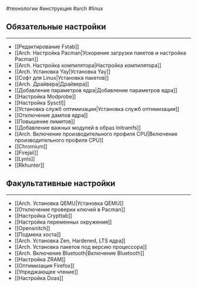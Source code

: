 #технологии #инструкция #arch #linux 
## Обязательные настройки
---
- [[Редактирование Fstab]]
- [[Arch.  Настройка Pacman|Ускорение загрузки пакетов и настройка Pacman]]
- [[Arch. Настройка компилятора|Настройка компилятора]]
- [[Arch. Установка Yay|Установка Yay]]
- [[Софт для Linux|Установка пакетов]]
- [[Arch. Драйвера|Драйвера]]
- [[Добавление параметров ядра|Добавление параметров ядра]]
- [[Настройка Modprobe]]
- [[Настройка Sysctl]]
- [[Установка служб оптимизации|Установка служб оптимизации]]
- [[Отключение дампов ядра]]
- [[Повышение лимитов]]
- [[Добавление важных модулей в образ Initramfs]]
- [[Arch. Включение производительного профиля CPU|Включение производительного профиля CPU]]
- [[Chromium]]
- [[Firejail]]
- [[Lynis]]
- [[Rkhunter]]


## Факультативные настройки
---
- [[Arch. Установка QEMU|Установка QEMU]]
- [[Отключение проверки ключей в Pacman]]
- [[Настройка Crypttab]]
- [[Настройка переменных окружения]]
- [[Opensnitch]]
- [[Подмена хоста]]
- [[Arch. Установка Zen, Hardened, LTS ядра]]
- [[Arch. Установка пакетов под версию процессора]]
- [[Arch. Включение Bluetooth|Включение Bluetooth]]
- [[Настройка ZRAM]]
- [[Оптимизация Firefox]]
- [[Упреджающее чтение]]
- [[Настройка Doas]]